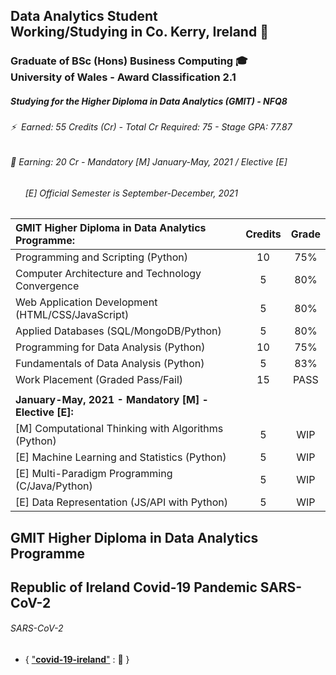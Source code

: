 ## Data Analytics Student</br>Working/Studying in Co. Kerry, Ireland &#x1F4CC;

### Graduate of BSc (Hons) Business Computing 🎓</br>University of Wales - Award Classification 2.1

##### Studying for the Higher Diploma in Data Analytics (GMIT) - NFQ8

###### ⚡ &nbsp;Earned: 55 Credits (Cr) - Total Cr Required: 75 - Stage GPA: 77.87

###### 🔭 Earning: 20 Cr - Mandatory [M] January-May, 2021 / Elective [E]

###### &nbsp;&nbsp;&nbsp;&nbsp;&nbsp;&nbsp;[E] Official Semester is September-December, 2021

| **GMIT Higher Diploma in Data Analytics Programme:**           | Credits | Grade   |
| :--------------------------------------------------------------|:-------:|:-------:|
| Programming and Scripting (Python)                             | 10      | 75%     |
| Computer Architecture and Technology Convergence               | 5       | 80%     |
| Web Application Development (HTML/CSS/JavaScript)              | 5       | 80%     |
| Applied Databases (SQL/MongoDB/Python)                         | 5       | 80%     |
| Programming for Data Analysis (Python)                         | 10      | 75%     |
| Fundamentals of Data Analysis (Python)                         | 5       | 83%     |
| Work Placement (Graded Pass/Fail)                              | 15      | PASS    |
|                                                                |         |         |
| **January-May, 2021 - Mandatory [M] - Elective [E]:**          |         |         |
| [M] Computational Thinking with Algorithms (Python)            | 5       | WIP     |
| [E] Machine Learning and Statistics (Python)                   | 5       | WIP     |
| [E] Multi-Paradigm Programming (C/Java/Python)                 | 5       | WIP     |
| [E] Data Representation (JS/API with Python)                   | 5       | WIP     |

## GMIT Higher Diploma in Data Analytics Programme

<!-- 
###### Computational Thinking with Algorithms 
-->

<!-- 
* { ["**Analysing**"](https://github.com/SeanOhAileasa/cta-analysing) : &#x1F4CC; } 
25/02/2021
"update repository ./cta-analysing - Asymptotic behaviour reviewing Big O / Omega / Theta with python O(1) / O(n) / O(n^2)."
-->

<!-- 
* { ["**Recursion**"](https://github.com/SeanOhAileasa/cta-recursion) : &#x1F4CC; } 
17/05/2021 (deadline: 20/05/2021)
""
"update repository ./cta-recursion"
-->

<!-- 
* { ["**Sorting**"](https://github.com/SeanOhAileasa/cta-sorting) : &#x1F4CC; } 
17/05/2021
"update repository ./cta-sorting - Images."
-->

<!-- 
* { ["**Searching**"](https://github.com/SeanOhAileasa/cta-searching) : &#x1F4CC; } 
25/04/2021
"update repository ./cta-searching - Overview of binary search with performance comparison over linear search. Pseudocode along with iterative implementation (recursive implementation outstanding). Walkthrough of iterative and recursion approaches completed in Java."
-->

<!-- 
=======>  DRAFT <========

17/05/2021
"update repository ./L8733 for ./cta-recursion - Overview of factorials."
https://github.com/SeanOhAileasa/L8733/blob/master/src/hdp/cta/recursion-iteration-stack-process-factorial.ipynb

17/05/2021
"add repository ./unc1878"

======> END DRAFT <====== 

-->

<!-- 
###### Fubar 
-->

<!-- 
* { ["**Python**"](https://github.com/SeanOhAileasa/fubar-python) : &#x1F4CC; } 
25/04/2021
"update repository ./cta-searching - Binary search iterative implementation."
-->

## Republic of Ireland Covid-19 Pandemic SARS-CoV-2

###### SARS-CoV-2

* { ["**covid-19-ireland**"](https://github.com/SeanOhAileasa/covid-19-ireland/blob/master/src/dataset/covid-19-ireland.csv) : &#x1F4CC; }
<!-- 
14/05/2021
"update repository ./covid-19-ireland - Ryuk" 
-->

<!--
###### Packages

- ``IPyPlot`` is a small python package offering fast and efficient plotting of images using ``IPython`` with HTML for displaying large numbers of images [reference](http://web.archive.org/web/20201103205220/https://github.com/karolzak/ipyplot)



- installed through ``PyPI``: [reference](http://web.archive.org/web/20201103205220/https://github.com/karolzak/ipyplot)

```
pip install ipyplot
```


- installed directly from repo using pip: [reference](http://web.archive.org/web/20201103205220/https://github.com/karolzak/ipyplot)

```
pip install git+https://github.com/karolzak/ipyplot
```
-->